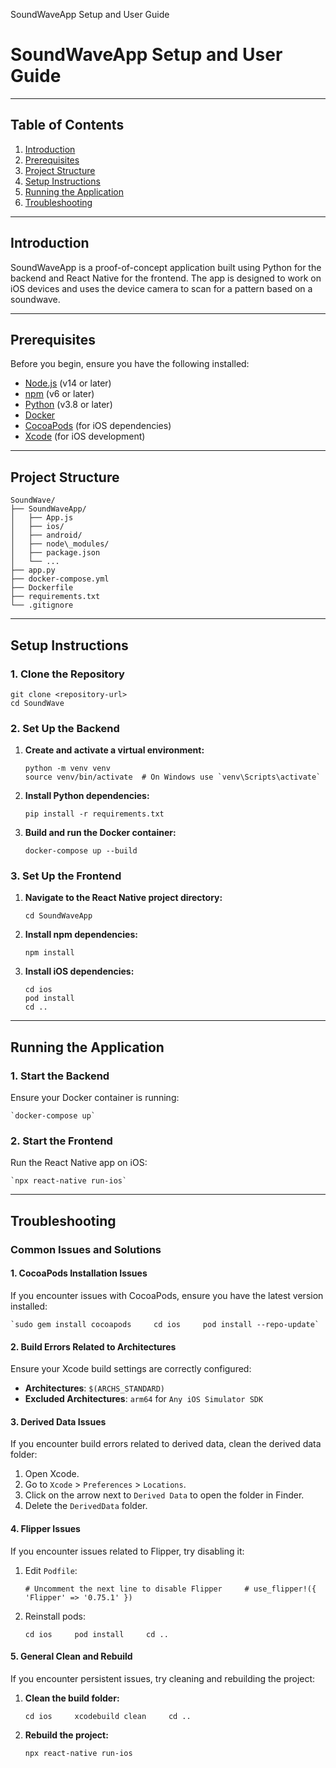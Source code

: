   SoundWaveApp Setup and User Guide

SoundWaveApp Setup and User Guide
=================================

* * *

Table of Contents
-----------------

1.  [Introduction](#introduction)
2.  [Prerequisites](#prerequisites)
3.  [Project Structure](#project-structure)
4.  [Setup Instructions](#setup-instructions)
5.  [Running the Application](#running-the-application)
6.  [Troubleshooting](#troubleshooting)

* * *

Introduction
------------

SoundWaveApp is a proof-of-concept application built using Python for the backend and React Native for the frontend. The app is designed to work on iOS devices and uses the device camera to scan for a pattern based on a soundwave.

* * *

Prerequisites
-------------

Before you begin, ensure you have the following installed:

*   [Node.js](https://nodejs.org/) (v14 or later)
*   [npm](https://www.npmjs.com/) (v6 or later)
*   [Python](https://www.python.org/) (v3.8 or later)
*   [Docker](https://www.docker.com/)
*   [CocoaPods](https://cocoapods.org/) (for iOS dependencies)
*   [Xcode](https://developer.apple.com/xcode/) (for iOS development)

* * *

Project Structure
-----------------
```
SoundWave/
├── SoundWaveApp/
│   ├── App.js
│   ├── ios/
│   ├── android/
│   ├── node\_modules/
│   ├── package.json
│   └── ...
├── app.py
├── docker-compose.yml
├── Dockerfile
├── requirements.txt
└── .gitignore
```
* * *

Setup Instructions
------------------

### 1\. Clone the Repository

    
    git clone <repository-url>
    cd SoundWave
    

### 2\. Set Up the Backend

1.  **Create and activate a virtual environment:**
    
        
        python -m venv venv
        source venv/bin/activate  # On Windows use `venv\Scripts\activate`
        
    
2.  **Install Python dependencies:**
    
        
        pip install -r requirements.txt
        
    
3.  **Build and run the Docker container:**
    
        
        docker-compose up --build
        
    

### 3\. Set Up the Frontend

1.  **Navigate to the React Native project directory:**
    
        
        cd SoundWaveApp
        
    
2.  **Install npm dependencies:**
    
        
        npm install
        
    
3.  **Install iOS dependencies:**
    
        
        cd ios
        pod install
        cd ..
        
    

* * *

Running the Application
-----------------------

### 1\. Start the Backend

Ensure your Docker container is running:

    `docker-compose up`
    
    

### 2\. Start the Frontend

Run the React Native app on iOS:

    `npx react-native run-ios`
    
    

* * *

Troubleshooting
---------------

### Common Issues and Solutions

#### 1\. CocoaPods Installation Issues

If you encounter issues with CocoaPods, ensure you have the latest version installed:

    `sudo gem install cocoapods     cd ios     pod install --repo-update`
    
    

#### 2\. Build Errors Related to Architectures

Ensure your Xcode build settings are correctly configured:

*   **Architectures**: `$(ARCHS_STANDARD)`
*   **Excluded Architectures**: `arm64` for `Any iOS Simulator SDK`

#### 3\. Derived Data Issues

If you encounter build errors related to derived data, clean the derived data folder:

1.  Open Xcode.
2.  Go to `Xcode` > `Preferences` > `Locations`.
3.  Click on the arrow next to `Derived Data` to open the folder in Finder.
4.  Delete the `DerivedData` folder.

#### 4\. Flipper Issues

If you encounter issues related to Flipper, try disabling it:

1.  Edit `Podfile`:

    `# Uncomment the next line to disable Flipper     # use_flipper!({ 'Flipper' => '0.75.1' })`
    
        

3.  Reinstall pods:

    `cd ios     pod install     cd ..`
    
        

#### 5\. General Clean and Rebuild

If you encounter persistent issues, try cleaning and rebuilding the project:

1.  **Clean the build folder:**

    `cd ios     xcodebuild clean     cd ..`
    
        

3.  **Rebuild the project:**

    `npx react-native run-ios`